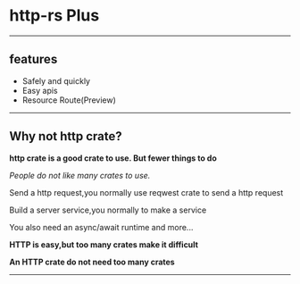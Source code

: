 # http-rs Plus

---

## features

- Safely and quickly
- Easy apis
- Resource Route(Preview)

---

## Why not http crate?

**http crate is a good crate to use. 
But fewer things to do**

*People do not like many crates to use.*

Send a http request,you normally use reqwest crate to send a http request

Build a server service,you normally to make a service

You also need an async/await runtime and more...

**HTTP is easy,but too many crates make it difficult**

**An HTTP crate do not need too many crates**

---